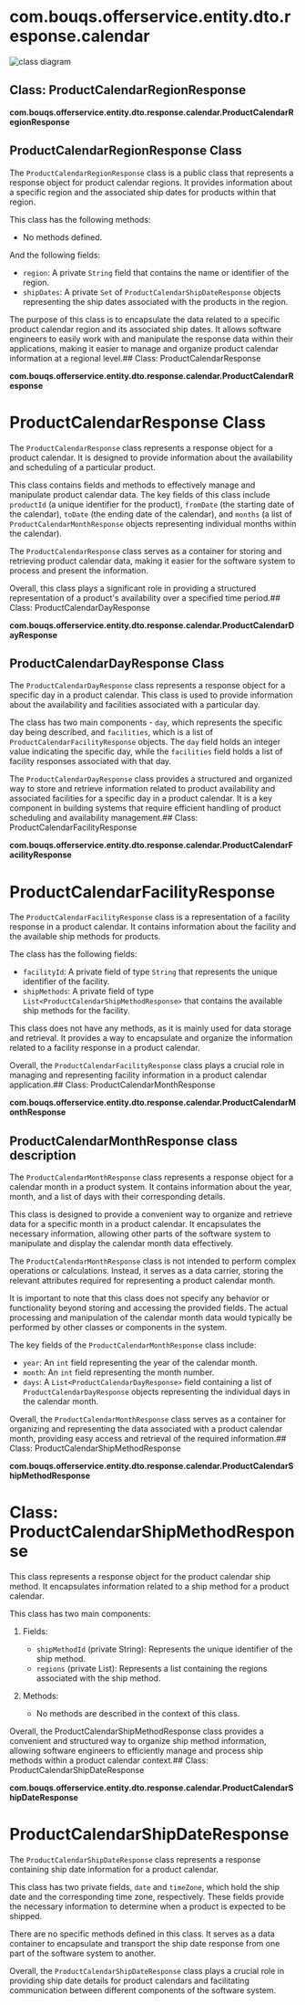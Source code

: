 # com.bouqs.offerservice.entity.dto.response.calendar
![class diagram](./images/com_bouqs_offerservice_entity_dto_response_calendar.png)
## Class: ProductCalendarRegionResponse

**com.bouqs.offerservice.entity.dto.response.calendar.ProductCalendarRegionResponse**
## ProductCalendarRegionResponse Class

The `ProductCalendarRegionResponse` class is a public class that represents a response object for product calendar regions. It provides information about a specific region and the associated ship dates for products within that region.

This class has the following methods:

- No methods defined.

And the following fields:

- `region`: A private `String` field that contains the name or identifier of the region.
- `shipDates`: A private `Set` of `ProductCalendarShipDateResponse` objects representing the ship dates associated with the products in the region.

The purpose of this class is to encapsulate the data related to a specific product calendar region and its associated ship dates. It allows software engineers to easily work with and manipulate the response data within their applications, making it easier to manage and organize product calendar information at a regional level.## Class: ProductCalendarResponse

**com.bouqs.offerservice.entity.dto.response.calendar.ProductCalendarResponse**
# ProductCalendarResponse Class

The `ProductCalendarResponse` class represents a response object for a product calendar. It is designed to provide information about the availability and scheduling of a particular product.

This class contains fields and methods to effectively manage and manipulate product calendar data. The key fields of this class include `productId` (a unique identifier for the product), `fromDate` (the starting date of the calendar), `toDate` (the ending date of the calendar), and `months` (a list of `ProductCalendarMonthResponse` objects representing individual months within the calendar).

The `ProductCalendarResponse` class serves as a container for storing and retrieving product calendar data, making it easier for the software system to process and present the information.

Overall, this class plays a significant role in providing a structured representation of a product's availability over a specified time period.## Class: ProductCalendarDayResponse

**com.bouqs.offerservice.entity.dto.response.calendar.ProductCalendarDayResponse**
## ProductCalendarDayResponse Class

The `ProductCalendarDayResponse` class represents a response object for a specific day in a product calendar. This class is used to provide information about the availability and facilities associated with a particular day.

The class has two main components - `day`, which represents the specific day being described, and `facilities`, which is a list of `ProductCalendarFacilityResponse` objects. The `day` field holds an integer value indicating the specific day, while the `facilities` field holds a list of facility responses associated with that day.

The `ProductCalendarDayResponse` class provides a structured and organized way to store and retrieve information related to product availability and associated facilities for a specific day in a product calendar. It is a key component in building systems that require efficient handling of product scheduling and availability management.## Class: ProductCalendarFacilityResponse

**com.bouqs.offerservice.entity.dto.response.calendar.ProductCalendarFacilityResponse**
# ProductCalendarFacilityResponse

The `ProductCalendarFacilityResponse` class is a representation of a facility response in a product calendar. It contains information about the facility and the available ship methods for products.

The class has the following fields:
- `facilityId`: A private field of type `String` that represents the unique identifier of the facility.
- `shipMethods`: A private field of type `List<ProductCalendarShipMethodResponse>` that contains the available ship methods for the facility.

This class does not have any methods, as it is mainly used for data storage and retrieval. It provides a way to encapsulate and organize the information related to a facility response in a product calendar.

Overall, the `ProductCalendarFacilityResponse` class plays a crucial role in managing and representing facility information in a product calendar application.## Class: ProductCalendarMonthResponse

**com.bouqs.offerservice.entity.dto.response.calendar.ProductCalendarMonthResponse**
## ProductCalendarMonthResponse class description

The `ProductCalendarMonthResponse` class represents a response object for a calendar month in a product system. It contains information about the year, month, and a list of days with their corresponding details.

This class is designed to provide a convenient way to organize and retrieve data for a specific month in a product calendar. It encapsulates the necessary information, allowing other parts of the software system to manipulate and display the calendar month data effectively.

The `ProductCalendarMonthResponse` class is not intended to perform complex operations or calculations. Instead, it serves as a data carrier, storing the relevant attributes required for representing a product calendar month.

It is important to note that this class does not specify any behavior or functionality beyond storing and accessing the provided fields. The actual processing and manipulation of the calendar month data would typically be performed by other classes or components in the system.

The key fields of the `ProductCalendarMonthResponse` class include:
- `year`: An `int` field representing the year of the calendar month.
- `month`: An `int` field representing the month number.
- `days`: A `List<ProductCalendarDayResponse>` field containing a list of `ProductCalendarDayResponse` objects representing the individual days in the calendar month.

Overall, the `ProductCalendarMonthResponse` class serves as a container for organizing and representing the data associated with a product calendar month, providing easy access and retrieval of the required information.## Class: ProductCalendarShipMethodResponse

**com.bouqs.offerservice.entity.dto.response.calendar.ProductCalendarShipMethodResponse**
# Class: ProductCalendarShipMethodResponse

This class represents a response object for the product calendar ship method. It encapsulates information related to a ship method for a product calendar.

This class has two main components:

1. Fields: 
   - `shipMethodId` (private String): Represents the unique identifier of the ship method.
   - `regions` (private List<ProductCalendarRegionResponse>): Represents a list containing the regions associated with the ship method.

2. Methods: 
   - No methods are described in the context of this class.

Overall, the ProductCalendarShipMethodResponse class provides a convenient and structured way to organize ship method information, allowing software engineers to efficiently manage and process ship methods within a product calendar context.## Class: ProductCalendarShipDateResponse

**com.bouqs.offerservice.entity.dto.response.calendar.ProductCalendarShipDateResponse**
# ProductCalendarShipDateResponse

The `ProductCalendarShipDateResponse` class represents a response containing ship date information for a product calendar. 

This class has two private fields, `date` and `timeZone`, which hold the ship date and the corresponding time zone, respectively. These fields provide the necessary information to determine when a product is expected to be shipped.

There are no specific methods defined in this class. It serves as a data container to encapsulate and transport the ship date response from one part of the software system to another.

Overall, the `ProductCalendarShipDateResponse` class plays a crucial role in providing ship date details for product calendars and facilitating communication between different components of the software system.